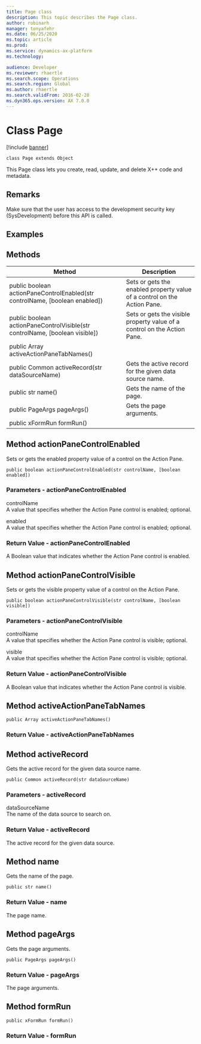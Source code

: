 ```yaml
---
title: Page class
description: This topic describes the Page class.
author: robinarh
manager: tonyafehr
ms.date: 06/25/2020
ms.topic: article
ms.prod: 
ms.service: dynamics-ax-platform
ms.technology: 

audience: Developer
ms.reviewer: rhaertle
ms.search.scope: Operations
ms.search.region: Global
ms.author: rhaertle
ms.search.validFrom: 2016-02-28
ms.dyn365.ops.version: AX 7.0.0
---
```


# Class Page

[!include [banner](../includes/banner.md)]


```xpp
class Page extends Object
```

This Page class lets you create, read, update, and delete X++ code and metadata.

## Remarks

Make sure that the user has access to the development security key (SysDevelopment) before this API is called.

## Examples

## Methods

| Method                                                                        | Description                                                              |
|-------------------------------------------------------------------------------|--------------------------------------------------------------------------|
| public boolean actionPaneControlEnabled(str controlName, \[boolean enabled\]) | Sets or gets the enabled property value of a control on the Action Pane. |
| public boolean actionPaneControlVisible(str controlName, \[boolean visible\]) | Sets or gets the visible property value of a control on the Action Pane. |
| public Array activeActionPaneTabNames()                                       |                                                                          |
| public Common activeRecord(str dataSourceName)                                | Gets the active record for the given data source name.                   |
| public str name()                                                             | Gets the name of the page.                                               |
| public PageArgs pageArgs()                                                    | Gets the page arguments.                                                 |
| public xFormRun formRun()                                                     |                                                                          |

## Method actionPaneControlEnabled

Sets or gets the enabled property value of a control on the Action Pane.

```xpp
public boolean actionPaneControlEnabled(str controlName, [boolean enabled])
```

### Parameters - actionPaneControlEnabled

controlName  
A value that specifies whether the Action Pane control is enabled; optional.

<!-- -->

enabled  
A value that specifies whether the Action Pane control is enabled; optional.

### Return Value - actionPaneControlEnabled

A Boolean value that indicates whether the Action Pane control is enabled.

## Method actionPaneControlVisible

Sets or gets the visible property value of a control on the Action Pane.

```xpp
public boolean actionPaneControlVisible(str controlName, [boolean visible])
```

### Parameters - actionPaneControlVisible

controlName  
A value that specifies whether the Action Pane control is visible; optional.

<!-- -->

visible  
A value that specifies whether the Action Pane control is visible; optional.

### Return Value - actionPaneControlVisible

A Boolean value that indicates whether the Action Pane control is visible.

## Method activeActionPaneTabNames

```xpp
public Array activeActionPaneTabNames()
```

### Return Value - activeActionPaneTabNames

## Method activeRecord

Gets the active record for the given data source name.

```xpp
public Common activeRecord(str dataSourceName)
```

### Parameters - activeRecord

dataSourceName  
The name of the data source to search on.

### Return Value - activeRecord

The active record for the given data source.

## Method name

Gets the name of the page.

```xpp
public str name()
```

### Return Value - name

The page name.

## Method pageArgs

Gets the page arguments.

```xpp
public PageArgs pageArgs()
```

### Return Value - pageArgs

The page arguments.

## Method formRun

```xpp
public xFormRun formRun()
```

### Return Value - formRun

